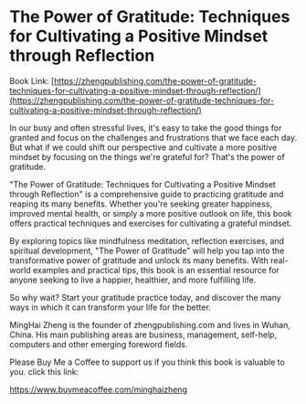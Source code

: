 # The Power of Gratitude: Techniques for Cultivating a Positive Mindset through Reflection

Book Link: [https://zhengpublishing.com/the-power-of-gratitude-techniques-for-cultivating-a-positive-mindset-through-reflection/](https://zhengpublishing.com/the-power-of-gratitude-techniques-for-cultivating-a-positive-mindset-through-reflection/)

In our busy and often stressful lives, it's easy to take the good things for granted and focus on the challenges and frustrations that we face each day. But what if we could shift our perspective and cultivate a more positive mindset by focusing on the things we're grateful for? That's the power of gratitude.

"The Power of Gratitude: Techniques for Cultivating a Positive Mindset through Reflection" is a comprehensive guide to practicing gratitude and reaping its many benefits. Whether you're seeking greater happiness, improved mental health, or simply a more positive outlook on life, this book offers practical techniques and exercises for cultivating a grateful mindset.

By exploring topics like mindfulness meditation, reflection exercises, and spiritual development, "The Power of Gratitude" will help you tap into the transformative power of gratitude and unlock its many benefits. With real-world examples and practical tips, this book is an essential resource for anyone seeking to live a happier, healthier, and more fulfilling life.

So why wait? Start your gratitude practice today, and discover the many ways in which it can transform your life for the better.

MingHai Zheng is the founder of zhengpublishing.com and lives in Wuhan, China. His main publishing areas are business, management, self-help, computers and other emerging foreword fields.

Please Buy Me a Coffee to support us if you think this book is valuable to you. click this link:

https://www.buymeacoffee.com/minghaizheng
